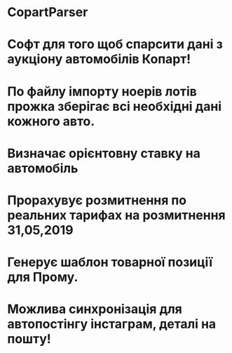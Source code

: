 # CopartParser
# Софт для того щоб спарсити дані з аукціону автомобілів Копарт!
# По файлу імпорту ноерів лотів прожка зберігає всі необхідні дані кожного авто.
# Визначає орієнтовну ставку на автомобіль
# Прорахувує розмитнення по реальних тарифах на розмитнення 31,05,2019
# Генерує шаблон товарної позиції для Прому. 
# Можлива синхронізація для автопостінгу інстаграм, деталі на пошту!
